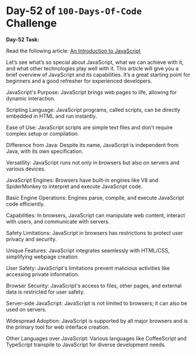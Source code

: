 # Day-52 of `100-Days-Of-Code` Challenge

**Day-52 Task:**

Read the following article:
[An Introduction to JavaScript](https://javascript.info/intro)

Let’s see what’s so special about JavaScript, what we can achieve with it, and what other technologies play well with it. This article will give you a brief overview of JavaScript and its capabilities. It’s a great starting point for beginners and a good refresher for experienced developers.


JavaScript's Purpose: JavaScript brings web pages to life, allowing for dynamic interaction.

Scripting Language: JavaScript programs, called scripts, can be directly embedded in HTML and run instantly.

Ease of Use: JavaScript scripts are simple text files and don't require complex setup or compilation.

Difference from Java: Despite its name, JavaScript is independent from Java, with its own specification.

Versatility: JavaScript runs not only in browsers but also on servers and various devices.

JavaScript Engines: Browsers have built-in engines like V8 and SpiderMonkey to interpret and execute JavaScript code.

Basic Engine Operations: Engines parse, compile, and execute JavaScript code efficiently.

Capabilities: In browsers, JavaScript can manipulate web content, interact with users, and communicate with servers.

Safety Limitations: JavaScript in browsers has restrictions to protect user privacy and security.

Unique Features: JavaScript integrates seamlessly with HTML/CSS, simplifying webpage creation.

User Safety: JavaScript's limitations prevent malicious activities like accessing private information.

Browser Security: JavaScript's access to files, other pages, and external data is restricted for user safety.

Server-side JavaScript: JavaScript is not limited to browsers; it can also be used on servers.

Widespread Adoption: JavaScript is supported by all major browsers and is the primary tool for web interface creation.

Other Languages over JavaScript: Various languages like CoffeeScript and TypeScript transpile to JavaScript for diverse development needs.